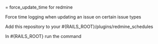 = force_update_time for redmine

Force time logging when updating an issue on certain issue types

Add this repository to your #{RAILS_ROOT}/plugins/redmine_schedules

In #{RAILS_ROOT} run the command
